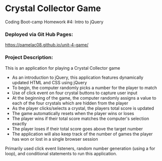 # Crystal Collector Game
Coding Boot-camp Homework #4: Intro to jQuery


### Deployed via Git Hub Pages:
https://pamelac08.github.io/unit-4-game/


### Project Description:

This is an application for playing a Crystal Collector game

* As an introduction to jQuery, this application features dynamically updated HTML and CSS using jQuery
* To begin, the computer randomly picks a number for the player to match
* Use of click event on four crystal buttons to capture user input
* At the beginning of the game, the computer randomly assigns a value to each of the four crystals which are hidden from the player
* As the player clicks/selects a crystal, the players total score is updated
* The game automatically resets when the player wins or loses
* The player wins if their total score matches the computer's selection exactly 
* The player loses if their total score goes above the target number
* The application will also keep track of the number of games the player has won or lost in a single browser session


Primarily used click event listeners, random number generation (using a for loop), and conditional statements to run this application.


